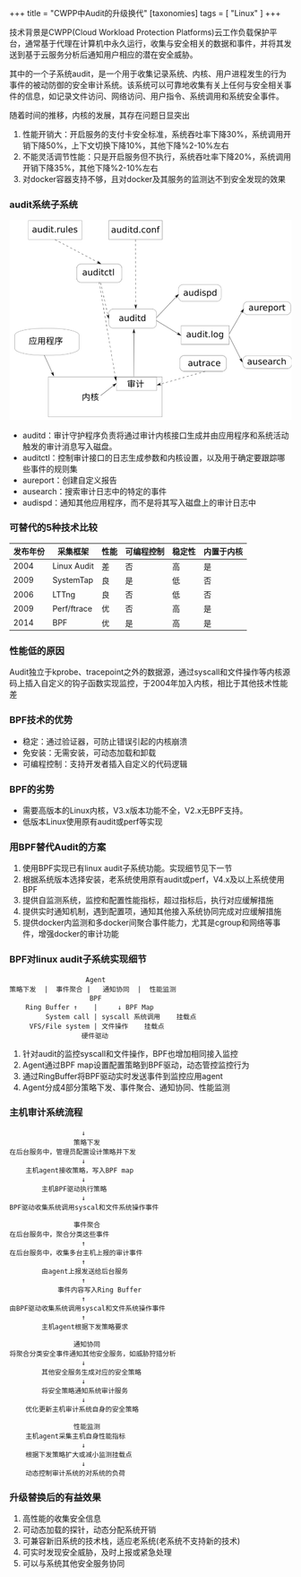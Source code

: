 +++
title = "CWPP中Audit的升级换代"
[taxonomies]
tags = [ "Linux" ]
+++


技术背景是CWPP(Cloud Workload Protection Platforms)云工作负载保护平台，通常基于代理在计算机中永久运行，收集与安全相关的数据和事件，并将其发送到基于云服务分析后通知用户相应的潜在安全威胁。

其中的一个子系统audit，是一个用于收集记录系统、内核、用户进程发生的行为事件的被动防御的安全审计系统。该系统可以可靠地收集有关上任何与安全相关事件的信息，如记录文件访问、网络访问、用户指令、系统调用和系统安全事件。

随着时间的推移，内核的发展，其存在问题日显突出
1. 性能开销大：开启服务的支付卡安全标准，系统吞吐率下降30%，系统调用开销下降50%，上下文切换下降10%，其他下降%2-10%左右
2. 不能灵活调节性能：只是开启服务但不执行，系统吞吐率下降20%，系统调用开销下降35%，其他下降%2-10%左右
3. 对docker容器支持不够，且对docker及其服务的监测达不到安全发现的效果

### audit系统子系统

![audit](../images/audit.png)

- auditd：审计守护程序负责将通过审计内核接口生成并由应用程序和系统活动触发的审计消息写入磁盘。
- auditctl：控制审计接口的日志生成参数和内核设置，以及用于确定要跟踪哪些事件的规则集
- aureport：创建自定义报告
- ausearch：搜索审计日志中的特定的事件
- audispd：通知其他应用程序，而不是将其写入磁盘上的审计日志中

### 可替代的5种技术比较
发布年份 | 采集框架  | 性能 | 可编程控制 | 稳定性 | 内置于内核
------- | --------- | --- | --------- | ----- | ------- 
2004   | Linux Audit | 差  |  否      |  高   | 是
2009   | SystemTap   | 良  |  是      |  低   | 否 
2006   | LTTng       | 良  |  否      |  低   | 否 
2009   | Perf/ftrace | 优  |  否      |  高   | 是
2014   | BPF         | 优  |  是      |  高   | 是 

### 性能低的原因
Audit独立于kprobe、tracepoint之外的数据源，通过syscall和文件操作等内核源码上插入自定义的钩子函数实现监控，于2004年加入内核，相比于其他技术性能差

### BPF技术的优势
- 稳定：通过验证器，可防止错误引起的内核崩溃
- 免安装：无需安装，可动态加载和卸载
- 可编程控制：支持开发者插入自定义的代码逻辑

### BPF的劣势
- 需要高版本的Linux内核，V3.x版本功能不全，V2.x无BPF支持。
- 低版本Linux使用原有audit或perf等实现

### 用BPF替代Audit的方案
1. 使用BPF实现已有linux audit子系统功能。实现细节见下一节
2. 根据系统版本选择安装，老系统使用原有audit或perf，V4.x及以上系统使用BPF
3. 提供自监测系统，监控和配置性能指标，超过指标后，执行对应缓解措施
4. 提供实时通知机制，遇到配置项，通知其他接入系统协同完成对应缓解措施
5. 提供docker内监测和多docker间聚合事件能力，尤其是cgroup和网络等事件，增强docker的审计功能

### BPF对linux audit子系统实现细节
```
                   Agent        
策略下发  |  事件聚合 |   通知协同  |  性能监测 
                    BPF        
    Ring Buffer ↑    |     ↓ BPF Map    
         System call | syscall 系统调用    挂载点
     VFS/File system | 文件操作    挂载点
                  硬件驱动        
```

1. 针对audit的监控syscall和文件操作，BPF也增加相同接入监控
2. Agent通过BPF map设置配置策略到BPF驱动，动态管控监控行为
3. 通过RingBuffer将BPF驱动实时发送事件到监控应用agent
4. Agent分成4部分策略下发、事件聚合、通知协同、性能监测
    
### 主机审计系统流程
```
                  ↓
                策略下发
在后台服务中，管理员配置设计策略并下发
                  ↓
    主机agent接收策略，写入BPF map
                  ↓
        主机BPF驱动执行策略
                  ↓
BPF驱动收集系统调用syscal和文件系统操作事件
```
```
                事件聚合
在后台服务中，聚合分类这些事件
                  ↑
在后台服务中，收集多台主机上报的审计事件
                  ↑
        由agent上报发送给后台服务
                  ↑
            事件内容写入Ring Buffer
                  ↑
由BPF驱动收集系统调用syscal和文件系统操作事件
                  ↑
        主机agent根据下发策略要求
```

```
                通知协同
将聚合分类安全事件通知其他安全服务，如威胁狩猎分析
                  ↓
        其他安全服务生成对应的安全策略
                  ↓
        将安全策略通知系统审计服务
                  ↓
    优化更新主机审计系统自身的安全策略
```
```
                性能监测
    主机agent采集主机自身性能指标
                  ↓
    根据下发策略扩大或减小监测挂载点
                  ↓
    动态控制审计系统的对系统的负荷
```

### 升级替换后的有益效果
1. 高性能的收集安全信息
2. 可动态加载的探针，动态分配系统开销
3. 可兼容新旧系统的技术栈，适应老系统(老系统不支持新的技术)
4. 可实时发现安全威胁，及时上报或紧急处理
5. 可以与系统其他安全服务协同